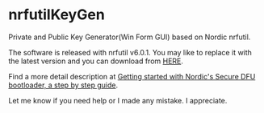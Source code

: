 # nrfutilKeyGen
Private and Public Key Generator(Win Form GUI) based on Nordic nrfutil.


The software is released with nrfutil v6.0.1. You may like to replace it with the latest version and you can download from [HERE](https://github.com/NordicSemiconductor/pc-nrfutil/releases).


Find a more detail description at [Getting started with Nordic's Secure DFU bootloader, a step by step guide](https://devzone.nordicsemi.com/nordic/nordic-blog/b/blog/posts/getting-started-with-nordics-secure-dfu-bootloader).

Let me know if you need help or I made any mistake. I appreciate.
